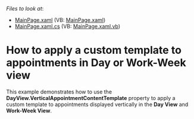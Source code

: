 <!-- default file list -->
*Files to look at*:

* [MainPage.xaml](./CS/SilverlightApplication1/MainPage.xaml) (VB: [MainPage.xaml](./VB/SilverlightApplication1/MainPage.xaml))
* [MainPage.xaml.cs](./CS/SilverlightApplication1/MainPage.xaml.cs) (VB: [MainPage.xaml.vb](./VB/SilverlightApplication1/MainPage.xaml.vb))
<!-- default file list end -->
# How to apply a custom template to appointments in Day or Work-Week view


<p>This example demonstrates how to use the <strong>DayView.VerticalAppointmentContentTemplate</strong> property to apply a custom template to appointments displayed vertically in the <strong>Day View</strong> and <strong>Work-Week View</strong>.</p>

<br/>



